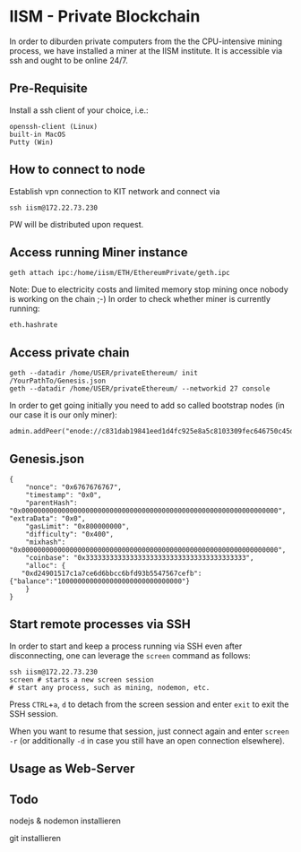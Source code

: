 # IISM - Private Blockchain

In order to diburden private computers from the the CPU-intensive mining process, we have installed a miner at the IISM institute. It is accessible via ssh and ought to be online 24/7.


## Pre-Requisite

Install a ssh client of your choice, i.e.:

    openssh-client (Linux)
    built-in MacOS
    Putty (Win)

## How to connect to node

Establish vpn connection to KIT network and connect via

    ssh iism@172.22.73.230

PW will be distributed upon request.

## Access running Miner instance

    geth attach ipc:/home/iism/ETH/EthereumPrivate/geth.ipc
    
Note: Due to electricity costs and limited memory stop mining once nobody is working on the chain ;-) 
In order to check whether miner is currently running:

    eth.hashrate


## Access private chain 

    geth --datadir /home/USER/privateEthereum/ init /YourPathTo/Genesis.json
    geth --datadir /home/USER/privateEthereum/ --networkid 27 console
    
In order to get going initially you need to add so called bootstrap nodes (in our case it is our only miner): 

    admin.addPeer("enode://c831dab19841eed1d4fc925e8a5c8103309fec646750c45d4effb43a5c411da6b3f01280d7f1d4a8716989b556bfb3ad792ec0e8aaff74a7737bfd567f7e1d48@[172.22.73.230]:30307")


## Genesis.json

    {
    	"nonce": "0x6767676767",
    	"timestamp": "0x0",
    	"parentHash": "0x0000000000000000000000000000000000000000000000000000000000000000",
    "extraData": "0x0",
    	"gasLimit": "0x800000000",
    	"difficulty": "0x400",
    	"mixhash": "0x0000000000000000000000000000000000000000000000000000000000000000",
    	"coinbase": "0x3333333333333333333333333333333333333333",
    	"alloc": {
       "0xd24901517c1a7ce6d6bbcc6bfd93b5547567cefb": {"balance":"1000000000000000000000000000000"}
    	}
    }

## Start remote processes via SSH

In order to start and keep a process running via SSH even after disconnecting, one can leverage the `screen` command as follows:

    ssh iism@172.22.73.230
    screen # starts a new screen session
    # start any process, such as mining, nodemon, etc.

Press `CTRL`+`a`, `d` to detach from the screen session and enter `exit` to exit the SSH session.

When you want to resume that session, just connect again and enter `screen -r` (or additionally `-d` in case you still have an open connection elsewhere).

## Usage as Web-Server

## Todo

nodejs & nodemon installieren

git installieren
